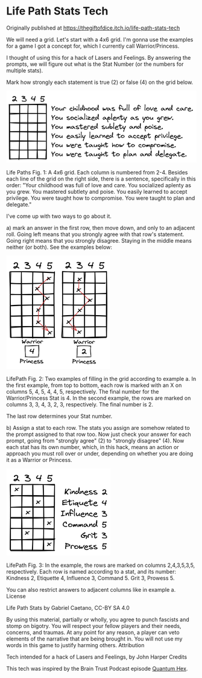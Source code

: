 # Life Path Stats Tech

Originally published at https://thegiftofdice.itch.io/life-path-stats-tech

We will need a grid. Let's start with a 4x6 grid. I'm gonna use the examples for a game I got a concept for, which I currently call Warrior/Princess.

I thought of using this for a hack of Lasers and Feelings. By answering the prompts, we will figure out what is the Stat Number (or the numbers for multiple stats).

Mark how strongly each statement is true (2) or false (4) on the grid below.

![](/images/life-path-fig-1.png)

Life Paths Fig. 1:
A 4x6 grid. Each column is numbered from 2-4. Besides each line of the grid on the right side, there is a sentence, specifically in this order:
"Your childhood was full of love and care.
You socialized aplenty as you grew.
You mastered subtlety and poise.
You easily learned to accept privilege.
You were taught how to compromise.
You were taught to plan and delegate."

I've come up with two ways to go about it.

a) mark an answer in the first row, then move down, and only to an adjacent roll.
Going left means that you strongly agree with that row's statement.
Going right means that you strongly disagree.
Staying in the middle means neither (or both). See the examples below:

![](/images/life-path-fig-2.png)

LifePath Fig. 2:
Two examples of filling in the grid according to example a. In the first example, from top to bottom, each row is marked with an X on columns 5, 4, 5, 4, 4, 5, respectively. The final number for the Warrior/Princess Stat is 4. In the second example, the rows are marked on columns 3, 3, 4, 3, 2, 3, respectively. The final number is 2.

The last row determines your Stat number.

b) Assign a stat to each row. The stats you assign are somehow related to the prompt assigned to that row too.
Now just check your answer for each prompt, going from "strongly agree" (2) to "strongly disagree" (4).
Now each stat has its own number, which, in this hack, means an action or approach you must roll over or under, depending on whether you are doing it as a Warrior or Princess.

![](/images/life-path-fig-3.png)

LifePath Fig. 3:
In the example, the rows are marked on columns 2,4,3,5,3,5, respectively. Each row is named according to a stat, and its number: Kindness 2, Etiquette 4, Influence 3, Command 5. Grit 3, Prowess 5.

You can also restrict answers to adjacent columns like in example a.
License

Life Path Stats by Gabriel Caetano, CC-BY SA 4.0

By using this material, partially or wholly, you agree to punch fascists and stomp on bigotry. You will respect your fellow players and their needs, concerns, and traumas. At any point for any reason, a player can veto elements of the narrative that are being brought in. You will not use my words in this game to justify harming others.
Attribution

Tech intended for a hack of Lasers and Feelings, by John Harper
Credits

This tech was inspired by the Brain Trust Podcast episode [Quantum Hex](https://open.spotify.com/episode/2MkNx16nw75V77z8ErmTZx?si=TfgOZ66eRJaNNBLh2trodg&nd=1).